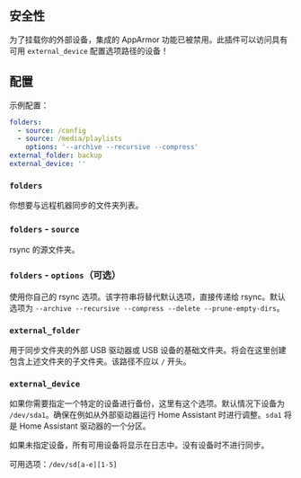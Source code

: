 ## 安全性

为了挂载你的外部设备，集成的 AppArmor 功能已被禁用。此插件可以访问具有可用 `external_device` 配置选项路径的设备！

## 配置

示例配置：

```yaml
folders:
  - source: /config
  - source: /media/playlists
    options: '--archive --recursive --compress'
external_folder: backup
external_device: ''
```

### `folders`

你想要与远程机器同步的文件夹列表。

### `folders` - `source`

rsync 的源文件夹。

### `folders` - `options`（可选）

使用你自己的 rsync 选项。该字符串将替代默认选项，直接传递给 rsync。默认选项为 `--archive --recursive --compress --delete --prune-empty-dirs`。

### `external_folder`

用于同步文件夹的外部 USB 驱动器或 USB 设备的基础文件夹。将会在这里创建包含上述文件夹的子文件夹。该路径不应以 `/` 开头。

### `external_device`

如果你需要指定一个特定的设备进行备份，这里有这个选项。默认情况下设备为 `/dev/sda1`。确保在例如从外部驱动器运行 Home Assistant 时进行调整。`sda1` 将是 Home Assistant 驱动器的一个分区。

如果未指定设备，所有可用设备将显示在日志中。没有设备时不进行同步。

可用选项：`/dev/sd[a-e][1-5]`